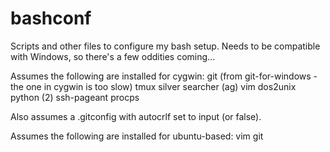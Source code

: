 # bashconf
Scripts and other files to configure my bash setup.
Needs to be compatible with Windows, so there's a few oddities coming...

Assumes the following are installed for cygwin:
git (from git-for-windows - the one in cygwin is too slow)
tmux
silver searcher (ag)
vim
dos2unix
python (2)
ssh-pageant
procps

Also assumes a .gitconfig with autocrlf set to input (or false).

Assumes the following are installed for ubuntu-based:
vim
git

